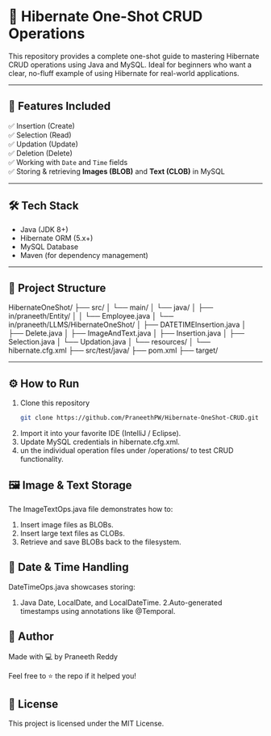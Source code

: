 # 🧠 Hibernate One-Shot CRUD Operations

This repository provides a complete one-shot guide to mastering Hibernate CRUD operations using Java and MySQL. Ideal for beginners who want a clear, no-fluff example of using Hibernate for real-world applications.

---

## 📌 Features Included

✅ Insertion (Create)  
✅ Selection (Read)  
✅ Updation (Update)  
✅ Deletion (Delete)  
✅ Working with `Date` and `Time` fields  
✅ Storing & retrieving **Images (BLOB)** and **Text (CLOB)** in MySQL

---

## 🛠️ Tech Stack

- Java (JDK 8+)
- Hibernate ORM (5.x+)
- MySQL Database
- Maven (for dependency management)

---

## 📁 Project Structure

HibernateOneShot/
├── src/
│   └── main/
│       └── java/
│           ├── in/praneeth/Entity/
│           │   └── Employee.java
│           └── in/praneeth/LLMS/HibernateOneShot/
│               ├── DATETIMEInsertion.java
│               ├── Delete.java
│               ├── ImageAndText.java
│               ├── Insertion.java
│               ├── Selection.java
│               └── Updation.java
│   └── resources/
│       └── hibernate.cfg.xml
├── src/test/java/
├── pom.xml
├── target/


---

## ⚙️ How to Run

1. Clone this repository  
   ```bash
   git clone https://github.com/PraneethPW/Hibernate-OneShot-CRUD.git
2. Import it into your favorite IDE (IntelliJ / Eclipse).
3. Update MySQL credentials in hibernate.cfg.xml.
4. un the individual operation files under /operations/ to test CRUD functionality.

   

## 🖼️ Image & Text Storage
The ImageTextOps.java file demonstrates how to:

1. Insert image files as BLOBs.
2. Insert large text files as CLOBs.
3. Retrieve and save BLOBs back to the filesystem.

## 📅 Date & Time Handling
DateTimeOps.java showcases storing:

1. Java Date, LocalDate, and LocalDateTime.
2.Auto-generated timestamps using annotations like @Temporal.


## 🙌 Author
Made with 💻 by Praneeth Reddy

Feel free to ⭐ the repo if it helped you!

## 🔖 License

This project is licensed under the MIT License.


